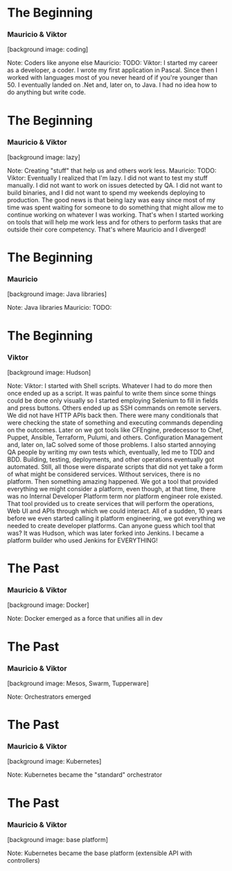 # The Beginning

### Mauricio & Viktor

[background image: coding]

Note:
Coders like anyone else
Mauricio: TODO:
Viktor: I started my career as a developer, a coder. I wrote my first application in Pascal. Since then I worked with languages most of you never heard of if you're younger than 50. I eventually landed on .Net and, later on, to Java. I had no idea how to do anything but write code.


# The Beginning

### Mauricio & Viktor

[background image: lazy]

Note:
Creating "stuff" that help us and others work less.
Mauricio: TODO:
Viktor: Eventually I realized that I'm lazy. I did not want to test my stuff manually. I did not want to work on issues detected by QA. I did not want to build binaries, and I did not want to spend my weekends deploying to production. The good news is that being lazy was easy since most of my time was spent waiting for someone to do something that might allow me to continue working on whatever I was working. That's when I started working on tools that will help me work less and for others to perform tasks that are outside their core competency.
That's where Mauricio and I diverged!


# The Beginning

### Mauricio

[background image: Java libraries]

Note:
Java libraries
Mauricio: TODO:


# The Beginning

### Viktor

[background image: Hudson]

Note:
Viktor: I started with Shell scripts. Whatever I had to do more then once ended up as a script. It was painful to write them since some things could be done only visually so I started employing Selenium to fill in fields and press buttons. Others ended up as SSH commands on remote servers. We did not have HTTP APIs back then.
There were many conditionals that were checking the state of something and executing commands depending on the outcomes. Later on we got tools like CFEngine, predecessor to Chef, Puppet, Ansible, Terraform, Pulumi, and others. Configuration Management and, later on, IaC solved some of those problems.
I also started annoying QA people by writing my own tests which, eventually, led me to TDD and BDD.
Building, testing, deployments, and other operations eventually got automated.
Still, all those were disparate scripts that did not yet take a form of what might be considered services. Without services, there is no platform.
Then something amazing happened. We got a tool that provided everything we might consider a platform, even though, at that time, there was no Internal Developer Platform term nor platform engineer role existed.
That tool provided us to create services that will perform the operations, Web UI and APIs through which we could interact. All of a sudden, 10 years before we even started calling it platform engineering, we got everything we needed to create developer platforms.
Can anyone guess which tool that was?
It was Hudson, which was later forked into Jenkins.
I became a platform builder who used Jenkins for EVERYTHING!


# The Past

### Mauricio & Viktor

[background image: Docker]

Note:
Docker emerged as a force that unifies all in dev


# The Past

### Mauricio & Viktor

[background image: Mesos, Swarm, Tupperware]

Note:
Orchestrators emerged


# The Past

### Mauricio & Viktor

[background image: Kubernetes]

Note:
Kubernetes became the "standard" orchestrator


# The Past

### Mauricio & Viktor

[background image: base platform]

Note:
Kubernetes became the base platform (extensible API with controllers)
